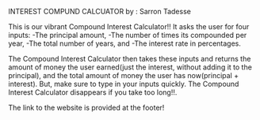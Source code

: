 INTEREST COMPUND CALCUATOR
by : Sarron Tadesse

This is our vibrant Compound Interest Calculator!!
It asks the user for four inputs:
-The principal amount,
-The number of times its compounded per year,
-The total number of years, and
-The interest rate in percentages.

The Compound Interest Calculator then takes these inputs and returns the amount of money the user earned(just the interest, without adding it to the principal), and the total amount of money the user has now(principal + interest).
But, make sure to type in your inputs quickly. The Compound Interest Calculator disappears if you take too long!!.

The link to the website is provided at the footer!
